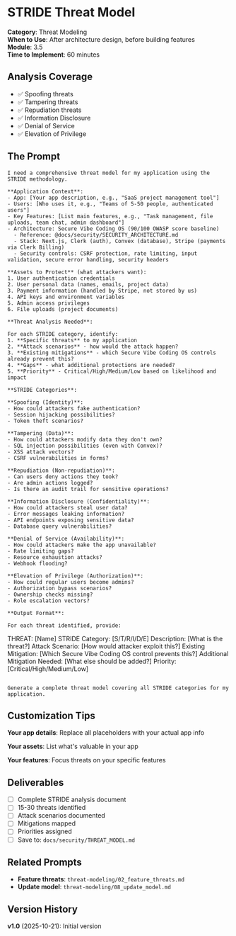 # STRIDE Threat Model

**Category**: Threat Modeling  
**When to Use**: After architecture design, before building features  
**Module**: 3.5  
**Time to Implement**: 60 minutes

## Analysis Coverage

- ✅ Spoofing threats
- ✅ Tampering threats
- ✅ Repudiation threats
- ✅ Information Disclosure
- ✅ Denial of Service
- ✅ Elevation of Privilege

## The Prompt

```
I need a comprehensive threat model for my application using the STRIDE methodology.

**Application Context**:
- App: [Your app description, e.g., "SaaS project management tool"]
- Users: [Who uses it, e.g., "Teams of 5-50 people, authenticated users"]
- Key Features: [List main features, e.g., "Task management, file uploads, team chat, admin dashboard"]
- Architecture: Secure Vibe Coding OS (90/100 OWASP score baseline)
  - Reference: @docs/security/SECURITY_ARCHITECTURE.md
  - Stack: Next.js, Clerk (auth), Convex (database), Stripe (payments via Clerk Billing)
  - Security controls: CSRF protection, rate limiting, input validation, secure error handling, security headers

**Assets to Protect** (what attackers want):
1. User authentication credentials
2. User personal data (names, emails, project data)
3. Payment information (handled by Stripe, not stored by us)
4. API keys and environment variables
5. Admin access privileges
6. File uploads (project documents)

**Threat Analysis Needed**:

For each STRIDE category, identify:
1. **Specific threats** to my application
2. **Attack scenarios** - how would the attack happen?
3. **Existing mitigations** - which Secure Vibe Coding OS controls already prevent this?
4. **Gaps** - what additional protections are needed?
5. **Priority** - Critical/High/Medium/Low based on likelihood and impact

**STRIDE Categories**:

**Spoofing (Identity)**:
- How could attackers fake authentication?
- Session hijacking possibilities?
- Token theft scenarios?

**Tampering (Data)**:
- How could attackers modify data they don't own?
- SQL injection possibilities (even with Convex)?
- XSS attack vectors?
- CSRF vulnerabilities in forms?

**Repudiation (Non-repudiation)**:
- Can users deny actions they took?
- Are admin actions logged?
- Is there an audit trail for sensitive operations?

**Information Disclosure (Confidentiality)**:
- How could attackers steal user data?
- Error messages leaking information?
- API endpoints exposing sensitive data?
- Database query vulnerabilities?

**Denial of Service (Availability)**:
- How could attackers make the app unavailable?
- Rate limiting gaps?
- Resource exhaustion attacks?
- Webhook flooding?

**Elevation of Privilege (Authorization)**:
- How could regular users become admins?
- Authorization bypass scenarios?
- Ownership checks missing?
- Role escalation vectors?

**Output Format**:

For each threat identified, provide:
```
THREAT: [Name]
STRIDE Category: [S/T/R/I/D/E]
Description: [What is the threat?]
Attack Scenario: [How would attacker exploit this?]
Existing Mitigation: [Which Secure Vibe Coding OS control prevents this?]
Additional Mitigation Needed: [What else should be added?]
Priority: [Critical/High/Medium/Low]
```

Generate a complete threat model covering all STRIDE categories for my application.
```

## Customization Tips

**Your app details**:
Replace all placeholders with your actual app info

**Your assets**:
List what's valuable in your app

**Your features**:
Focus threats on your specific features

## Deliverables

- [ ] Complete STRIDE analysis document
- [ ] 15-30 threats identified
- [ ] Attack scenarios documented
- [ ] Mitigations mapped
- [ ] Priorities assigned
- [ ] Save to: `docs/security/THREAT_MODEL.md`

## Related Prompts

- **Feature threats**: `threat-modeling/02_feature_threats.md`
- **Update model**: `threat-modeling/08_update_model.md`

## Version History

**v1.0** (2025-10-21): Initial version
